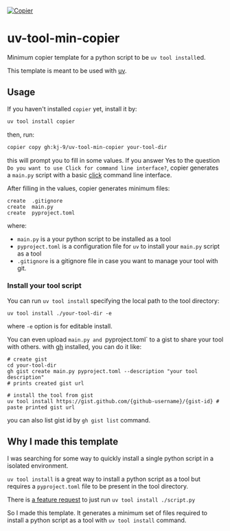 [![Copier](https://img.shields.io/endpoint?url=https://raw.githubusercontent.com/copier-org/copier/master/img/badge/badge-grayscale-inverted-border-orange.json)](https://github.com/copier-org/copier)

# uv-tool-min-copier

Minimum copier template for a python script to be `uv tool install`ed.

This template is meant to be used with [uv](https://docs.astral.sh/uv/).


## Usage

If you haven't installed `copier` yet, install it by:
```bash
uv tool install copier
```

then, run:

```bash
copier copy gh:kj-9/uv-tool-min-copier your-tool-dir
```

this will prompt you to fill in some values.
If you answer Yes to the question ` Do you want to use Click for command line interface?`, copier generates a `main.py` script with a basic [click](https://click.palletsprojects.com/en/8.1.x/) command line interface.


After filling in the values, copier generates minimum files:
```
create  .gitignore
create  main.py
create  pyproject.toml
```

where: 
- `main.py` is a your python script to be installed as a tool
- `pyproject.toml` is a configuration file for `uv` to install your `main.py` script as a tool
- `.gitignore` is a gitignore file in case you want to manage your tool with git.


### Install your tool script

You can run `uv tool install` specifying the local path to the tool directory:
```
uv tool install ./your-tool-dir -e
```
where `-e` option is for editable install.


You can even upload `main.py and `pyproject.toml` to a gist to share your tool with others.
with [gh](https://cli.github.com/) installed, you can do it like:
```
# create gist
cd your-tool-dir
gh gist create main.py pyproject.toml --description "your tool description"
# prints created gist url

# install the tool from gist
uv tool install https://gist.github.com/{github-username}/{gist-id} # paste printed gist url
```

you can also list gist id by `gh gist list` command.


## Why I made this template

I was searching for some way to quickly install a single python script in a isolated environment.

`uv tool install` is a great way to install a python script as a tool but requires a `pyproject.toml` file to be present in the tool directory.

There is [a feature request](https://gist.github.com/kj-9/78773f85acada0770985b85d58fbd9cd) to just run `uv tool install ./script.py`

So I made this template. It generates a minimum set of files required to install a python script as a tool with `uv tool install` command.
